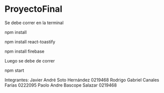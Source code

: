 # ProyectoFinal

Se debe correr en la terminal 






npm install






npm install react-toastify



npm install firebase

Luego se debe de correr







npm start





Integrantes:
Javier André Soto Hernández 0219468
Rodrigo Gabriel Canales Farías 0222095
Paolo Andre Bascope Salazar 0219468
